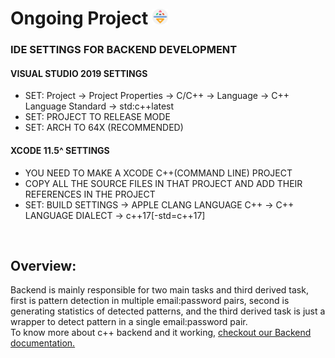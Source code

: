 # Ongoing Project <img src="../PasswordTool_GUI/source/assets/icons/app-icon.svg" alt="Logo" width="25" height="25">

### IDE SETTINGS FOR BACKEND DEVELOPMENT    
#### VISUAL STUDIO 2019 SETTINGS
  * SET: Project -> Project Properties -> C/C++ -> Language -> C++ Language Standard -> std:c++latest
  * SET: PROJECT TO RELEASE MODE
  * SET: ARCH TO 64X (RECOMMENDED)       

#### XCODE 11.5^ SETTINGS
  * YOU NEED TO MAKE A XCODE C++(COMMAND LINE) PROJECT
  * COPY ALL THE SOURCE FILES IN THAT PROJECT AND ADD THEIR REFERENCES IN THE PROJECT
  * SET: BUILD SETTINGS -> APPLE CLANG LANGUAGE C++ -> C++ LANGUAGE DIALECT -> c++17[-std=c++17]
</br>
  
## Overview:
Backend is mainly responsible for two main tasks and third derived task, first is pattern detection in multiple email:password pairs, second is generating statistics of detected patterns, and the third derived task is just a wrapper to detect pattern in a single email:password pair.       
To know more about c++ backend and it working, [checkout our Backend documentation.](https://www.notion.so/atiqgauri/Backend-c-2cf239e87aa84d50af13be9d1af4a1ce)
